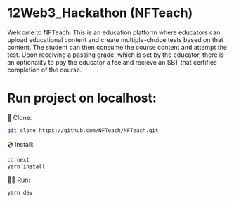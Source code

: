 # 12Web3_Hackathon (NFTeach)

Welcome to NFTeach. This is an education platform where educators can upload educational content and create multiple-choice tests based on that content. The student can then consume the course content and attempt the test. Upon receiving a passing grade, which is set by the educator, there is an optionality to pay the educator a fee and recieve an SBT that certifies completion of the course.

# Run project on localhost:

📄 Clone:

```sh
git clone https://github.com/NFTeach/NFTeach.git
```

💿 Install:

```sh
cd next
yarn install
```

🚴‍♂️ Run:

```sh
yarn dev
```